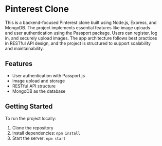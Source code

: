 # Pinterest Clone

This is a backend-focused Pinterest clone built using Node.js, Express, and MongoDB. The project implements essential features like image uploads and user authentication using the Passport package. Users can register, log in, and securely upload images. The app architecture follows best practices in RESTful API design, and the project is structured to support scalability and maintainability.

## Features
- User authentication with Passport.js
- Image upload and storage
- RESTful API structure
- MongoDB as the database

## Getting Started
To run the project locally:
1. Clone the repository
2. Install dependencies: `npm install`
3. Start the server: `npm start`

